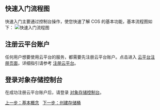 ## 快速入门流程图
快速入门主要通过控制台操作，使您快速了解 COS 的基本功能，基本流程图如下：
![快速入门流程图](http://imgcache.tce.fsphere.cn/static/mc.qcloudimg.com/static/img/520720197375cee1cc86ad0ebc38ffe2/image.png)
## 注册云平台账户
任何用户想要使用云平台的服务，都需要先注册云平台账户。点击进入 [云平台注册页面](http://tce.fsphere.cn/register)，详细指引请参考 [注册云平台](http://tce.fsphere.cn/document/product/378/9603)。
## 登录对象存储控制台
在成功注册云平台账户后，请登录 [对象存储控制台](http://console.tce.fsphere.cn/cos4/index)。


[上一步：基本概念](http://tce.fsphere.cn/document/product/436/6225)  
[下一步：创建存储桶](http://tce.fsphere.cn/document/product/436/6232)
